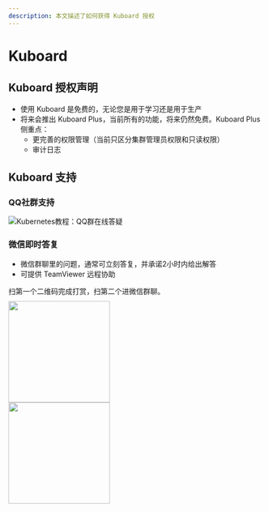 ```yaml
---
description: 本文描述了如何获得 Kuboard 授权
---
```


# Kuboard

## Kuboard 授权声明

* 使用 Kuboard 是免费的，无论您是用于学习还是用于生产
* 将来会推出 Kuboard Plus，当前所有的功能，将来仍然免费。Kuboard Plus 侧重点：
  * 更完善的权限管理（当前只区分集群管理员权限和只读权限）
  * 审计日志

## Kuboard 支持

### QQ社群支持

  <p>
    <Qq/>
  </p>
  <p>
    <img src="/images/kuboard_qq.png" alt="Kubernetes教程：QQ群在线答疑"/>
  </p>

### 微信即时答复

* 微信群聊里的问题，通常可立刻答复，并承诺2小时内给出解答
* 可提供 TeamViewer 远程协助
<div>
  <div style="margin-top: 10px;">
      <span>扫第一个二维码完成打赏，扫第二个进微信群聊。</span>
    <p style="margin-top: 10px;">
      <img src="/images/dz.png" style="width: 200px; margin-right: 150px;"></img>
      <img src="/images/dz2.jpeg" style="width: 200px;"></img>
    </p>
  </div>
</div>

<!-- ### 微服务落地咨询

Kuboard 团队提供微服务实施落地的全过程咨询和实施，服务范围：
<p>
  <img src="./consulting.png">
</p>

如有需要请加微信：

<p>
  <img src="/images/dz2.jpeg" style="width: 200px;"></img>
</p> -->
